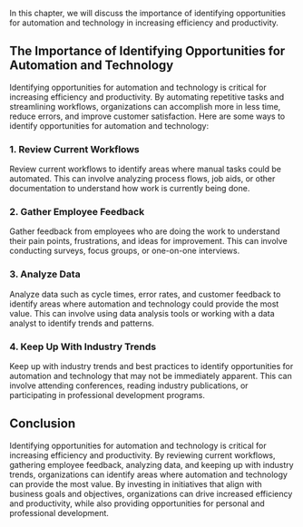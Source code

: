 
In this chapter, we will discuss the importance of identifying opportunities for automation and technology in increasing efficiency and productivity.

The Importance of Identifying Opportunities for Automation and Technology
-------------------------------------------------------------------------

Identifying opportunities for automation and technology is critical for increasing efficiency and productivity. By automating repetitive tasks and streamlining workflows, organizations can accomplish more in less time, reduce errors, and improve customer satisfaction. Here are some ways to identify opportunities for automation and technology:

### 1. Review Current Workflows

Review current workflows to identify areas where manual tasks could be automated. This can involve analyzing process flows, job aids, or other documentation to understand how work is currently being done.

### 2. Gather Employee Feedback

Gather feedback from employees who are doing the work to understand their pain points, frustrations, and ideas for improvement. This can involve conducting surveys, focus groups, or one-on-one interviews.

### 3. Analyze Data

Analyze data such as cycle times, error rates, and customer feedback to identify areas where automation and technology could provide the most value. This can involve using data analysis tools or working with a data analyst to identify trends and patterns.

### 4. Keep Up With Industry Trends

Keep up with industry trends and best practices to identify opportunities for automation and technology that may not be immediately apparent. This can involve attending conferences, reading industry publications, or participating in professional development programs.

Conclusion
----------

Identifying opportunities for automation and technology is critical for increasing efficiency and productivity. By reviewing current workflows, gathering employee feedback, analyzing data, and keeping up with industry trends, organizations can identify areas where automation and technology can provide the most value. By investing in initiatives that align with business goals and objectives, organizations can drive increased efficiency and productivity, while also providing opportunities for personal and professional development.
